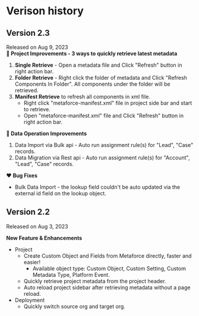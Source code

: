 # Verison history

## Version 2.3

Released on Aug 9, 2023  
**📣 Project Improvements - 3 ways to quickly retrieve latest metadata**

1.  **Single Retrieve** - Open a metadata file and Click "Refresh" button in right action bar.
2.  **Folder Retrieve** - Right click the folder of metadata and Click "Refresh Components In Folder". All components under the folder will be retrieved.
3.  **Manifest Retrieve** to refresh all components in xml file.
    -   Right click "metaforce-manifest.xml" file in project side bar and start to retrieve.
    -   Open "metaforce-manifest.xml" file and Click "Refresh" button in right action bar.

**📣 Data Operation Improvements**

1. Data Import via Bulk api - Auto run assignment rule(s) for "Lead", "Case" records.
2. Data Migration via Rest api - Auto run assignment rule(s) for "Account", "Lead", "Case" records.

**❤️ Bug Fixes**

-   Bulk Data Import - the lookup field couldn't be auto updated via the external id field on the lookup object.

## Version 2.2

Released on Aug 3, 2023

**New Feature & Enhancements**

-   Project
    -   Create Custom Object and Fields from Metaforce directly, faster and easier!
        -   Available object type: Custom Object, Custom Setting, Custom Metadata Type, Platform Event.
    -   Quickly retrieve project metadata from the project header.
    -   Auto reload project sidebar after retrieving metadata without a page reload.
-   Deployment
    -   Quickly switch source org and target org.
